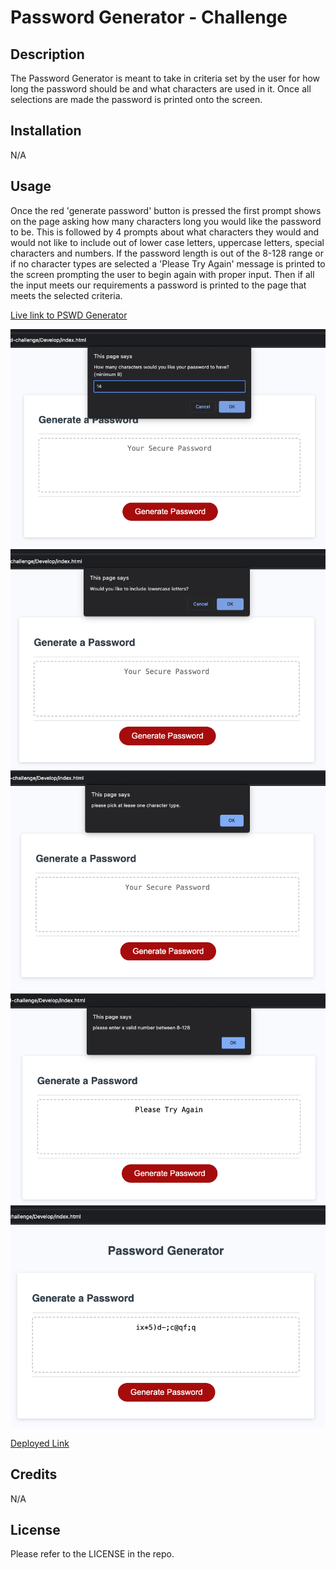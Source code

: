 # Password Generator - Challenge

## Description

The Password Generator is meant to take in criteria set by the user for how long the password should be and what characters are used in it. Once all selections are made the password is printed onto the screen.

## Installation

N/A

## Usage

Once the red 'generate password' button is pressed the first prompt shows on the page asking how many characters long you would like the password to be. This is followed by 4 prompts about what characters they would and would not like to include out of lower case letters, uppercase letters, special characters and numbers. If the password length is out of the 8-128 range or if no character types are selected a 'Please Try Again' message is printed to the screen prompting the user to begin again with proper input. Then if all the input meets our requirements a password is printed to the page that meets the selected criteria.

[Live link to PSWD Generator]()

![password length prompt](./assets/screenshots/prompt1.png)
![character type prompt](./assets/screenshots/prompt2.png)
![character selection error](./assets/screenshots/error1.png)
![number input error](./assets/screenshots/error2.png)
![printed random password](./assets/screenshots/finalPrint.png)

[Deployed Link](https://garrethil.github.io/random-password-generator/)

## Credits

N/A

## License

Please refer to the LICENSE in the repo.